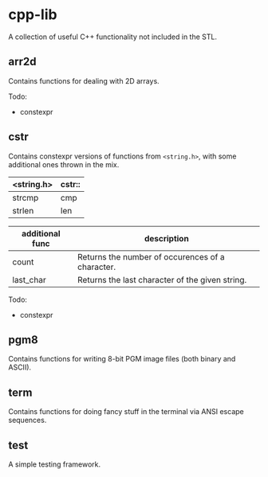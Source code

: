 # cpp-lib

A collection of useful C++ functionality not included in the STL.

## arr2d

Contains functions for dealing with 2D arrays.

Todo:
- constexpr

## cstr

Contains constexpr versions of functions from `<string.h>`, with some additional ones thrown in the mix.

| <string.h> | cstr:: |
| ---------- | ------ |
| strcmp     | cmp    |
| strlen     | len    |

| additional func | description |
| --------------- | ----------- |
| count           | Returns the number of occurences of a character. |
| last_char       | Returns the last character of the given string. |

Todo:
- constexpr

## pgm8

Contains functions for writing 8-bit PGM image files (both binary and ASCII).

## term

Contains functions for doing fancy stuff in the terminal via ANSI escape sequences.

## test

A simple testing framework.
